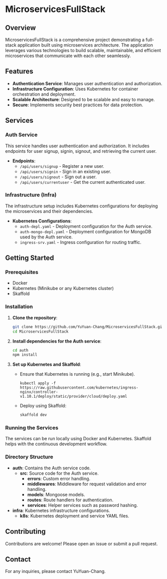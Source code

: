 # MicroservicesFullStack

## Overview

MicroservicesFullStack is a comprehensive project demonstrating a full-stack application built using microservices architecture. The application leverages various technologies to build scalable, maintainable, and efficient microservices that communicate with each other seamlessly.

## Features

- **Authentication Service**: Manages user authentication and authorization.
- **Infrastructure Configuration**: Uses Kubernetes for container orchestration and deployment.
- **Scalable Architecture**: Designed to be scalable and easy to manage.
- **Secure**: Implements security best practices for data protection.

## Services

### Auth Service

This service handles user authentication and authorization. It includes endpoints for user signup, signin, signout, and retrieving the current user.

- **Endpoints**:
  - `/api/users/signup` - Register a new user.
  - `/api/users/signin` - Sign in an existing user.
  - `/api/users/signout` - Sign out a user.
  - `/api/users/currentuser` - Get the current authenticated user.

### Infrastructure (Infra)

The infrastructure setup includes Kubernetes configurations for deploying the microservices and their dependencies.

- **Kubernetes Configurations**:
  - `auth-depl.yaml` - Deployment configuration for the Auth service.
  - `auth-mongo-depl.yaml` - Deployment configuration for MongoDB used by the Auth service.
  - `ingress-srv.yaml` - Ingress configuration for routing traffic.

## Getting Started

### Prerequisites

- Docker
- Kubernetes (Minikube or any Kubernetes cluster)
- Skaffold

### Installation

1. **Clone the repository**:
    ```sh
    git clone https://github.com/YuYuan-Chang/MicroservicesFullStack.git
    cd MicroservicesFullStack
    ```

2. **Install dependencies for the Auth service**:
    ```sh
    cd auth
    npm install
    ```

3. **Set up Kubernetes and Skaffold**:
    - Ensure that Kubernetes is running (e.g., start Minikube).
      ```
      kubectl apply -f https://raw.githubusercontent.com/kubernetes/ingress-nginx/controller-v1.10.1/deploy/static/provider/cloud/deploy.yaml
      ```
    - Deploy using Skaffold:
      ```sh
      skaffold dev
      ```

### Running the Services

The services can be run locally using Docker and Kubernetes. Skaffold helps with the continuous development workflow.

### Directory Structure

- **auth**: Contains the Auth service code.
  - **src**: Source code for the Auth service.
    - **errors**: Custom error handling.
    - **middlewares**: Middleware for request validation and error handling.
    - **models**: Mongoose models.
    - **routes**: Route handlers for authentication.
    - **services**: Helper services such as password hashing.
- **infra**: Kubernetes infrastructure configurations.
  - **k8s**: Kubernetes deployment and service YAML files.

## Contributing

Contributions are welcome! Please open an issue or submit a pull request.

## Contact

For any inquiries, please contact YuYuan-Chang.

